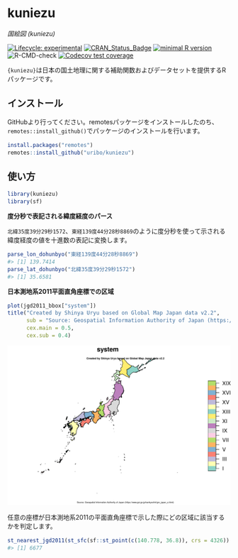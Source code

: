 
<!-- README.md is generated from README.Rmd. Please edit that file -->

# kuniezu

*国絵図 (kuniezu)*

<!-- badges: start -->

[![Lifecycle:
experimental](https://img.shields.io/badge/lifecycle-experimental-orange.svg)](https://www.tidyverse.org/lifecycle/#experimental)
[![CRAN\_Status\_Badge](http://www.r-pkg.org/badges/version/kuniezu)](https://cran.r-project.org/package=kuniezu)
[![minimal R
version](https://img.shields.io/badge/R%3E%3D-3.3.0-blue.svg)](https://cran.r-project.org/)
![R-CMD-check](https://github.com/uribo/kuniezu/workflows/R-CMD-check/badge.svg)
[![Codecov test
coverage](https://codecov.io/gh/uribo/kuniezu/branch/master/graph/badge.svg)](https://codecov.io/gh/uribo/kuniezu?branch=master)
<!-- badges: end -->

`{kuniezu}`は日本の国土地理に関する補助関数およびデータセットを提供するRパッケージです。

## インストール

GitHubより行ってください。remotesパッケージをインストールしたのち、`remotes::install_github()`でパッケージのインストールを行います。

``` r
install.packages("remotes")
remotes::install_github("uribo/kuniezu")
```

## 使い方

``` r
library(kuniezu)
library(sf)
```

**度分秒で表記される緯度経度のパース**

`北緯35度39分29秒1572`、`東経139度44分28秒8869`のように度分秒を使って示される緯度経度の値を十進数の表記に変換します。

``` r
parse_lon_dohunbyo("東経139度44分28秒8869")
#> [1] 139.7414
parse_lat_dohunbyo("北緯35度39分29秒1572")
#> [1] 35.6581
```

**日本測地系2011平面直角座標での区域**

``` r
plot(jgd2011_bbox["system"])
title("Created by Shinya Uryu based on Global Map Japan data v2.2",
      sub = "Source: Geospatial Information Authority of Japan (https://www.gsi.go.jp/kankyochiri/gm_japan_e.html)",
      cex.main = 0.5,
      cex.sub = 0.4)
```

![](man/figures/README-jgd2011_area-1.png)

任意の座標が日本測地系2011の平面直角座標で示した際にどの区域に該当するかを判定します。

``` r
st_nearest_jgd2011(st_sfc(sf::st_point(c(140.778, 36.8)), crs = 4326))
#> [1] 6677
```
